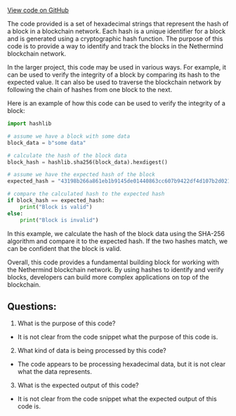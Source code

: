 [View code on GitHub](https://github.com/NethermindEth/nethermind/src/bench_precompiles/vectors/ripemd/current/input_param_scalar_136_gas_1200.csv)

The code provided is a set of hexadecimal strings that represent the hash of a block in a blockchain network. Each hash is a unique identifier for a block and is generated using a cryptographic hash function. The purpose of this code is to provide a way to identify and track the blocks in the Nethermind blockchain network.

In the larger project, this code may be used in various ways. For example, it can be used to verify the integrity of a block by comparing its hash to the expected value. It can also be used to traverse the blockchain network by following the chain of hashes from one block to the next.

Here is an example of how this code can be used to verify the integrity of a block:

```python
import hashlib

# assume we have a block with some data
block_data = b"some data"

# calculate the hash of the block data
block_hash = hashlib.sha256(block_data).hexdigest()

# assume we have the expected hash of the block
expected_hash = "43198b266a861eb1b9145de01440863cc607b9422df4d107b2d0210fa2b7a901"

# compare the calculated hash to the expected hash
if block_hash == expected_hash:
    print("Block is valid")
else:
    print("Block is invalid")
```

In this example, we calculate the hash of the block data using the SHA-256 algorithm and compare it to the expected hash. If the two hashes match, we can be confident that the block is valid.

Overall, this code provides a fundamental building block for working with the Nethermind blockchain network. By using hashes to identify and verify blocks, developers can build more complex applications on top of the blockchain.
## Questions: 
 1. What is the purpose of this code? 
- It is not clear from the code snippet what the purpose of this code is. 

2. What kind of data is being processed by this code? 
- The code appears to be processing hexadecimal data, but it is not clear what the data represents. 

3. What is the expected output of this code? 
- It is not clear from the code snippet what the expected output of this code is.